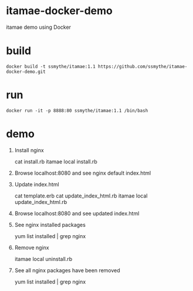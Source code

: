 # itamae-docker-demo
itamae demo using Docker

# build
    docker build -t ssmythe/itamae:1.1 https://github.com/ssmythe/itamae-docker-demo.git

# run
    docker run -it -p 8888:80 ssmythe/itamae:1.1 /bin/bash

# demo

1. Install nginx

    cat install.rb
    itamae local install.rb

2. Browse localhost:8080 and see nginx default index.html

3. Update index.html

    cat template.erb
    cat update_index_html.rb
    itamae local update_index_html.rb

4. Browse localhost:8080 and see updated index.html

5. See nginx installed packages

    yum list installed | grep nginx

6. Remove nginx

    itamae local uninstall.rb

7. See all nginx packages have been removed

    yum list installed | grep nginx
